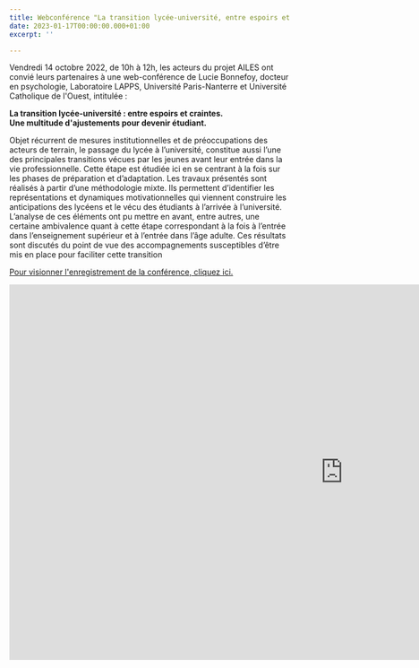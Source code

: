 ```yaml
---
title: Webconférence "La transition lycée-université, entre espoirs et craintes"
date: 2023-01-17T00:00:00.000+01:00
excerpt: ''

---
```

Vendredi 14 octobre 2022, de 10h à 12h, les acteurs du projet AILES ont convié leurs partenaires à une web-conférence de Lucie Bonnefoy, docteur en psychologie, Laboratoire LAPPS, Université Paris-Nanterre et Université Catholique de l'Ouest, intitulée :

**La transition lycée-université : entre espoirs et craintes.  
Une multitude d'ajustements pour devenir étudiant.**

Objet récurrent de mesures institutionnelles et de préoccupations des acteurs de terrain, le passage du lycée à l’université, constitue aussi l’une des principales transitions vécues par les jeunes avant leur entrée dans la vie professionnelle. Cette étape est étudiée ici en se centrant à la fois sur les phases de préparation et d’adaptation. Les travaux présentés sont réalisés à partir d’une méthodologie mixte. Ils permettent d’identifier les représentations et dynamiques motivationnelles qui viennent construire les anticipations des lycéens et le vécu des étudiants à l’arrivée à l’université. L’analyse de ces éléments ont pu mettre en avant, entre autres, une certaine ambivalence quant à cette étape correspondant à la fois à l’entrée dans l’enseignement supérieur et à l’entrée dans l’âge adulte. Ces résultats sont discutés du point de vue des accompagnements susceptibles d’être mis en place pour faciliter cette transition

[Pour visionner l'enregistrement de la conférence, cliquez ici.](https://www.youtube.com/watch?v=yCXYpAbisJw)

<iframe width="1191" height="670" src="https://www.youtube.com/embed/yCXYpAbisJw" title="La transition lycée-université : entre espoirs et craintes." frameborder="0" allow="accelerometer; autoplay; clipboard-write; encrypted-media; gyroscope; picture-in-picture; web-share" allowfullscreen></iframe>